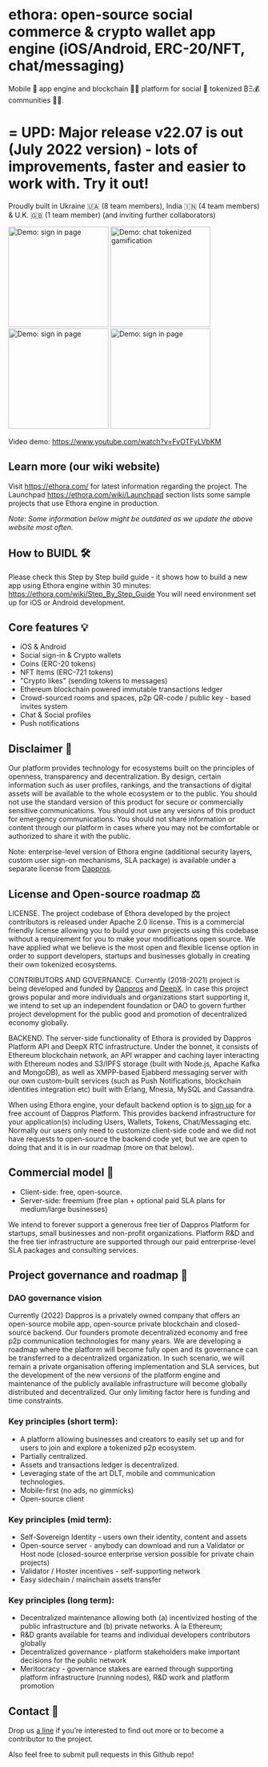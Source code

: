 # ethora: open-source social commerce & crypto wallet app engine (iOS/Android, ERC-20/NFT, chat/messaging)
Mobile 📱 app engine and blockchain 🔗🌐 platform for social 💬 tokenized ₿Ξ💰 communities 👥👥. 

=
UPD: Major release v22.07 is out (July 2022 version) - lots of improvements, faster and easier to work with. Try it out!
=

Proudly built in Ukraine 🇺🇦 (8 team members), India 🇮🇳 (4 team members) & U.K. 🇬🇧 (1 team member) (and inviting further collaborators)

<img src="https://ethora.com/images/thumb/3/39/Ethora_social_sign-in.jpg/450px-Ethora_social_sign-in.jpg" width="200" alt="Demo: sign in page" /> <img src="https://ethora.com/images/thumb/5/56/Ethora_chat_room.jpg/450px-Ethora_chat_room.jpg" width="200" alt="Demo: chat tokenized gamification" /> <img src="https://ethora.com/images/thumb/f/fd/Ethora_User_Profile.jpg/450px-Ethora_User_Profile.jpg" width="200" alt="Demo: sign in page" /> <img src="https://ethora.com/images/thumb/c/ce/RN_app_NFT_mint_14.jpg/450px-RN_app_NFT_mint_14.jpg" width="200" alt="Demo: sign in page" /> 

Video demo: https://www.youtube.com/watch?v=FvOTFyLVbKM

## Learn more (our wiki website)
Visit https://ethora.com/ for latest information regarding the project. 
The Launchpad https://ethora.com/wiki/Launchpad section lists some sample projects that use Ethora engine in production. 

*Note: Some information below might be outdated as we update the above website most often.* 

## How to BUIDL 🛠️
Please check this Step by Step build guide - it shows how to build a new app using Ethora engine within 30 minutes: https://ethora.com/wiki/Step_By_Step_Guide
You will need environment set up for iOS or Android development.

## Core features 💡
* iOS & Android
* Social sign-in & Crypto wallets
* Coins (ERC-20 tokens)
* NFT Items (ERC-721 tokens)
* "Crypto likes" (sending tokens to messages)
* Ethereum blockchain powered immutable transactions ledger
* Crowd-sourced rooms and spaces, p2p QR-code / public key - based invites system
* Chat & Social profiles
* Push notifications

## Disclaimer 📜

Our platform provides technology for ecosystems built on the principles of openness, transparency and decentralization. By design, certain information such as user profiles, rankings, and the transactions of digital assets will be available to the whole ecosystem or to the public. You should not use the standard version of this product for secure or commercially sensitive communications. You should not use any versions of this product for emergency communications. You should not share information or content through our platform in cases where you may not be comfortable or authorized to share it with the public.

Note: enterprise-level version of Ethora engine (additional security layers, custom user sign-on mechanisms, SLA package) is available under a separate license from <a href="https://www.dappros.com/contact-us/">Dappros</a>.

## License and Open-source roadmap ⚖️

LICENSE. The project codebase of Ethora developed by the project contributors is released under Apache 2.0 license. 
This is a commercial friendly license allowing you to build your own projects using this codebase without a requirement for you to make your modifications open source.
We have applied what we believe is the most open and flexible license option in order to support developers, startups and businesses globally in creating their own tokenized ecosystems. 

CONTRIBUTORS AND GOVERNANCE. Currently (2018-2021) project is being developed and funded by <a href="https://www.dappros.com/">Dappros</a> and <a href="http://deepxhub.com/">DeepX</a>. In case this project grows popular and more individuals and organizations start supporting it, we intend to set up an independent foundation or DAO to govern further project development for the public good and promotion of decentralized economy globally.

BACKEND. The server-side functionality of Ethora is provided by Dappros Platform API and DeepX RTC infrastructure. Under the bonnet, it consists of Ethereum blockchain network, an API wrapper and caching layer interacting with Ethereum nodes and S3/IPFS storage (built with Node.js, Apache Kafka and MongoDB), as well as XMPP-based Ejabberd messaging server with our own custom-built services (such as Push Notifications, blockchain identities integration etc) built with Erlang, Mnesia, MySQL and Cassandra. 

When using Ethora engine, your default backend option is to <a href="https://app.dappros.com/register">sign up</a> for a free account of Dappros Platform. This provides backend infrastructure for your application(s) including Users, Wallets, Tokens, Chat/Messaging etc. Normally our users only need to customize client-side code and we did not have requests to open-source the backend code yet, but we are open to doing that and it is in our roadmap (more on that below).

## Commercial model 🛒

*  Client-side: free, open-source.
*  Server-side: freemium (free plan + optional paid SLA plans for medium/large businesses)

We intend to forever support a generous free tier of Dappros Platform for startups, small businesses and non-profit organizations.
Platform R&D and the free tier infrastructure are supported through our paid entrerprise-level SLA packages and consulting services.

## Project governance and roadmap 📅

### DAO governance vision

Currently (2022) Dappros is a privately owned company that offers an open-source mobile app, open-source private blockchain and closed-source backend. Our founders promote decentralized economy and free p2p communication technologies for many years. We are developing a roadmap where the platform will become fully open and its governance can be transferred to a decentralized organization. In such scenario, we will remain a private organisation offering implementation and SLA services, but the development of the new versions of the platform engine and maintenance of the publicly available infrastructure will become globally distributed and decentralized. Our only limiting factor here is funding and time constraints. 

### Key principles (short term):

* A platform allowing businesses and creators to easily set up and for users to join and explore a tokenized p2p ecosystem.
*  Partially centralized. 
* Assets and transactions ledger is decentralized.
* Leveraging state of the art DLT, mobile and communication technologies.
* Mobile-first (no ads, no gimmicks)
* Open-source client

### Key principles (mid term):

* Self-Sovereign Identity - users own their identity, content and assets
* Open-source server - anybody can download and run a Validator or Host node (closed-source enterprise version possible for private chain projects)
* Validator / Hoster incentives - self-supporting network
* Easy sidechain / mainchain assets transfer


### Key principles (long term):

* Decentralized maintenance allowing both (a) incentivized hosting of the public infrastructure and (b) private networks. À la Ethereum;
* R&D grants available for teams and individual developers contributors globally
* Decentralized governance - platform stakeholders make important decisions for the public network 
* Meritocracy - governance stakes are earned through supporting platform infrastructure (running nodes), R&D work and platform promotion

## Contact 💬

Drop us <a href="https://www.dappros.com/contact-us/">a line</a> if you’re interested to find out more or to become a contributor to the project. 

Also feel free to submit pull requests in this Github repo!
